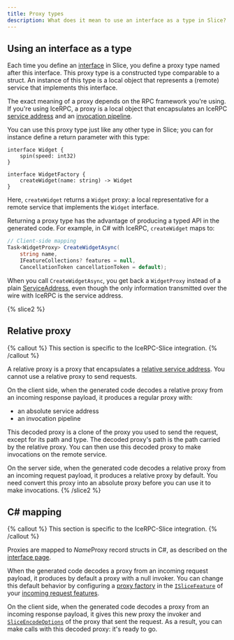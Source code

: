 ```yaml
---
title: Proxy types
description: What does it mean to use an interface as a type in Slice?
---
```


## Using an interface as a type

Each time you define an [interface](interface) in Slice, you define a proxy type named after this interface. This proxy
type is a constructed type comparable to a struct. An instance of this type is a local object that represents a
(remote) service that implements this interface.

The exact meaning of a proxy depends on the RPC framework you're using. If you're using IceRPC, a proxy is a local
object that encapsulates an IceRPC [service address][service-address] and an [invocation pipeline][invocation-pipeline].

You can use this proxy type just like any other type in Slice; you can for instance define a return parameter with this
type:

```slice
interface Widget {
    spin(speed: int32)
}

interface WidgetFactory {
    createWidget(name: string) -> Widget
}
```

Here, `createWidget` returns a `Widget` proxy: a local representative for a remote service that implements the `Widget`
interface.

Returning a proxy type has the advantage of producing a typed API in the generated code. For example, in C# with IceRPC,
`createWidget` maps to:

```csharp
// Client-side mapping
Task<WidgetProxy> CreateWidgetAsync(
    string name,
    IFeatureCollections? features = null,
    CancellationToken cancellationToken = default);
```

When you call `CreateWidgetAsync`, you get back a `WidgetProxy` instead of a plain
[ServiceAddress][csharp-service-address], even though the only information transmitted over the wire with IceRPC is the
service address.

{% slice2 %}
## Relative proxy

{% callout %}
This section is specific to the IceRPC-Slice integration.
{% /callout %}

A relative proxy is a proxy that encapsulates a [relative service address][relative-service-address]. You cannot use a
relative proxy to send requests.

On the client side, when the generated code decodes a relative proxy from an incoming response payload, it produces a
regular proxy with:
 - an absolute service address
 - an invocation pipeline

This decoded proxy is a clone of the proxy you used to send the request, except for its path and type. The decoded
proxy's path is the path carried by the relative proxy. You can then use this decoded proxy to make invocations on the
remote service.

On the server side, when the generated code decodes a relative proxy from an incoming request payload, it produces a
relative proxy by default. You need convert this proxy into an absolute proxy before you can use it to make invocations.
{% /slice2 %}

## C# mapping

{% callout %}
This section is specific to the IceRPC-Slice integration.
{% /callout %}

Proxies are mapped to *Name*Proxy record structs in C#, as described on the [interface page](interface#c#-mapping).

When the generated code decodes a proxy from an incoming request payload, it produces by default a proxy with a null
invoker. You can change this default behavior by configuring a [proxy factory][proxy-factory] in the
[`ISliceFeature`][slice-feature] of your [incoming request features][incoming-request-features].

On the client side, when the generated code decodes a proxy from an incoming response payload, it gives this new proxy
the invoker and [`SliceEncodeOptions`][encode-options] of the proxy that sent the request. As a result, you can make
calls with this decoded proxy: it's ready to go.

[csharp-service-address]: csharp:IceRpc.ServiceAddress
[encode-options]: csharp:IceRpc.Slice.SliceEncodeOptions
[incoming-request-features]: ../../icerpc-core/dispatch/incoming-request#request-features
[invocation-pipeline]: ../../icerpc-core/invocation/invocation-pipeline
[proxy-factory]: csharp:IceRpc.Slice.ISliceFeature#IceRpc_Slice_ISliceFeature_ProxyFactory
[relative-service-address]: ../../icerpc-core/invocation/service-address#relative-service-address
[service-address]: ../../icerpc-core/invocation/service-address
[slice-feature]: csharp:IceRpc.Slice.ISliceFeature
